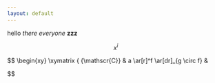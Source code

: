 ```yaml
---
layout: default
---
```


hello _there_ *everyone* **zzz**

$$ 
   x^i 
$$

$$
\begin{xy}
\xymatrix {
{\mathscr{C}} &
a \ar[r]^f \ar[dr]_{g \circ f} &
<div>
$$
